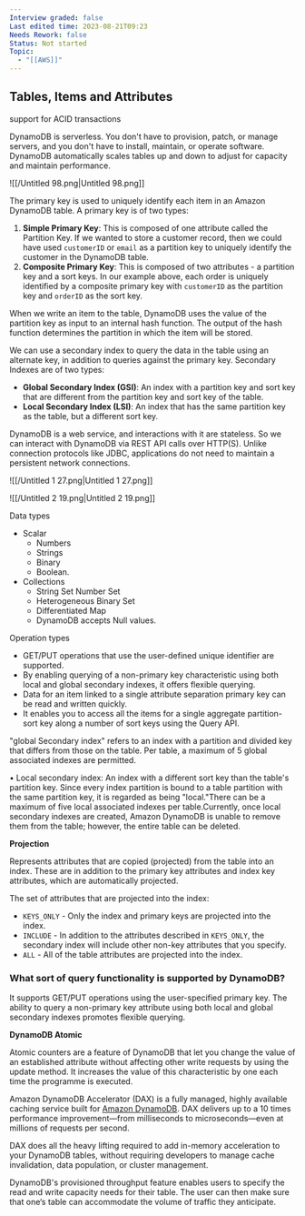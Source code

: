 ```yaml
---
Interview graded: false
Last edited time: 2023-08-21T09:23
Needs Rework: false
Status: Not started
Topic:
  - "[[AWS]]"
---
```

## **Tables, Items and Attributes**

support for ACID transactions

DynamoDB is serverless. You don't have to provision, patch, or manage servers, and you don't have to install, maintain, or operate software. DynamoDB automatically scales tables up and down to adjust for capacity and maintain performance.

![[/Untitled 98.png|Untitled 98.png]]

The primary key is used to uniquely identify each item in an Amazon DynamoDB table. A primary key is of two types:

1. **Simple Primary Key**: This is composed of one attribute called the Partition Key. If we wanted to store a customer record, then we could have used `customerID` or `email` as a partition key to uniquely identify the customer in the DynamoDB table.
2. **Composite Primary Key**: This is composed of two attributes - a partition key and a sort keys. In our example above, each order is uniquely identified by a composite primary key with `customerID` as the partition key and `orderID` as the sort key.

When we write an item to the table, DynamoDB uses the value of the partition key as input to an internal hash function. The output of the hash function determines the partition in which the item will be stored.

  

We can use a secondary index to query the data in the table using an alternate key, in addition to queries against the primary key. Secondary Indexes are of two types:

- **Global Secondary Index (GSI)**: An index with a partition key and sort key that are different from the partition key and sort key of the table.
- **Local Secondary Index (LSI)**: An index that has the same partition key as the table, but a different sort key.

  

DynamoDB is a web service, and interactions with it are stateless. So we can interact with DynamoDB via REST API calls over HTTP(S). Unlike connection protocols like JDBC, applications do not need to maintain a persistent network connections.

  

![[/Untitled 1 27.png|Untitled 1 27.png]]

![[/Untitled 2 19.png|Untitled 2 19.png]]

Data types

- Scalar
    - Numbers
    - Strings
    - Binary
    - Boolean.
- Collections
    - String Set Number Set
    - Heterogeneous Binary Set
    - Differentiated Map
    - DynamoDB accepts Null values.

Operation types

- GET/PUT operations that use the user-defined unique identifier are supported.
- By enabling querying of a non-primary key characteristic using both local and global secondary indexes, it offers flexible querying.
- Data for an item linked to a single attribute separation primary key can be read and written quickly.
- It enables you to access all the items for a single aggregate partition-sort key along a number of sort keys using the Query API.

"global Secondary index" refers to an index with a partition and divided key that differs from those on the table. Per table, a maximum of 5 global associated indexes are permitted.

• Local secondary index: An index with a different sort key than the table's partition key. Since every index partition is bound to a table partition with the same partition key, it is regarded as being "local."There can be a maximum of five local associated indexes per table.Currently, once local secondary indexes are created, Amazon DynamoDB is unable to remove them from the table; however, the entire table can be deleted.

**Projection**

Represents attributes that are copied (projected) from the table into an index. These are in addition to the primary key attributes and index key attributes, which are automatically projected.

The set of attributes that are projected into the index:

- `KEYS_ONLY` - Only the index and primary keys are projected into the index.
- `INCLUDE` - In addition to the attributes described in `KEYS_ONLY`, the secondary index will include other non-key attributes that you specify.
- `ALL` - All of the table attributes are projected into the index.

### **What sort of query functionality is supported by DynamoDB?**

It supports GET/PUT operations using the user-specified primary key. The ability to query a non-primary key attribute using both local and global secondary indexes promotes flexible querying.

**DynamoDB Atomic**

Atomic counters are a feature of DynamoDB that let you change the value of an established attribute without affecting other write requests by using the update method. It increases the value of this characteristic by one each time the programme is executed.

Amazon DynamoDB Accelerator (DAX) is a fully managed, highly available caching service built for [Amazon DynamoDB](https://aws.amazon.com/dynamodb/). DAX delivers up to a 10 times performance improvement—from milliseconds to microseconds—even at millions of requests per second.

DAX does all the heavy lifting required to add in-memory acceleration to your DynamoDB tables, without requiring developers to manage cache invalidation, data population, or cluster management.

DynamoDB's provisioned throughput feature enables users to specify the read and write capacity needs for their table. The user can then make sure that one‘s table can accommodate the volume of traffic they anticipate.